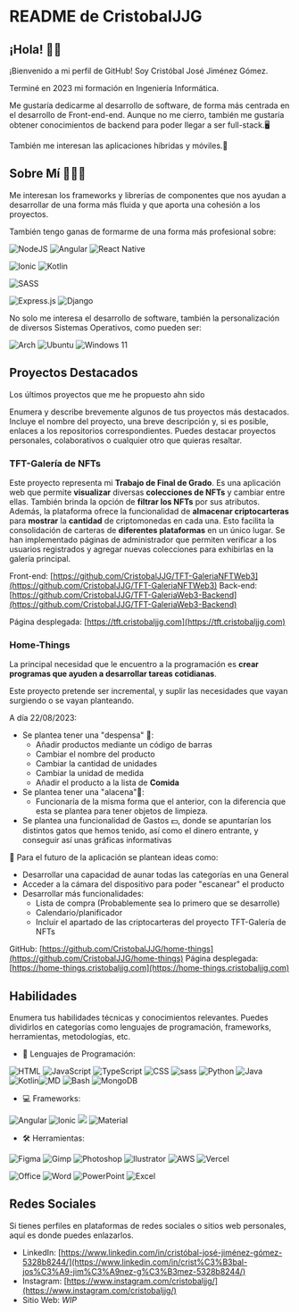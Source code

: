 # README de CristobalJJG

## ¡Hola! 👋🏻

¡Bienvenido a mi perfil de GitHub! Soy Cristóbal José Jiménez Gómez.

Terminé en 2023 mi formación en Ingeniería Informática.

Me gustaría dedicarme al desarrollo de software, de forma más centrada en el desarrollo de Front-end-end. Aunque no me cierro, también me gustaría obtener conocimientos de backend para poder llegar a ser full-stack.🖥️

También me interesan las aplicaciones híbridas y móviles.📱

## Sobre Mí 🧑🏻‍💻

Me interesan los frameworks y librerías de componentes que nos ayudan a desarrollar de una forma más fluida y que aporta una cohesión a los proyectos.

También tengo ganas de formarme de una forma más profesional sobre:

![NodeJS](https://img.shields.io/badge/node.js-6DA55F?style=for-the-badge&logo=node.js&label=Front-end&labelColor=656565) ![Angular](https://img.shields.io/badge/angular-%23DD0031.svg?style=for-the-badge&logo=angular&label=Front-end&labelColor=656565) ![React Native](https://img.shields.io/badge/react_native-%2320232a.svg?style=for-the-badge&logo=react&label=Front-end&labelColor=656565)

![Ionic](https://img.shields.io/badge/Ionic-%233880FF.svg?style=for-the-badge&logo=Ionic&label=Hibrid&labelColor=656565) ![Kotlin](https://img.shields.io/badge/Android-3DDC84?style=for-the-badge&logo=android&logoColor=white&label=Mobile&labelColor=656565)

![SASS](https://img.shields.io/badge/SASS-hotpink.svg?style=for-the-badge&logo=SASS&label=STYLE&labelColor=555)

![Express.js](https://img.shields.io/badge/express.js-%23404d59.svg?style=for-the-badge&logo=express&&label=BACK-END&labelColor=222) ![Django](https://img.shields.io/badge/django-%23092E20.svg?style=for-the-badge&logo=django&label=BACK-END&labelColor=222)

No solo me interesa el desarrollo de software, también la personalización de diversos Sistemas Operativos, como pueden ser:

![Arch](https://img.shields.io/badge/Arch_Linux-1793D1?style=for-the-badge&logo=arch-linux&labelColor=gray&label=SO&logoColor=white) ![Ubuntu](https://img.shields.io/badge/Ubuntu-E95420?style=for-the-badge&logo=ubuntu&labelColor=gray&label=SO&color=orange) ![Windows 11](https://img.shields.io/badge/Windows%2011-%230079d5.svg?style=for-the-badge&logo=Windows%2011&labelColor=gray&label=SO)

## Proyectos Destacados

Los últimos proyectos que me he propuesto ahn sido

Enumera y describe brevemente algunos de tus proyectos más destacados. Incluye el nombre del proyecto, una breve descripción y, si es posible, enlaces a los repositorios correspondientes. Puedes destacar proyectos personales, colaborativos o cualquier otro que quieras resaltar.

### TFT-Galería de NFTs

Este proyecto representa mi **Trabajo de Final de Grado**. Es una aplicación web que permite **visualizar** diversas **colecciones de NFTs** y cambiar entre ellas. También brinda la opción de **filtrar los NFTs** por sus atributos. Además, la plataforma ofrece la funcionalidad de **almacenar criptocarteras** para **mostrar** la **cantidad** de criptomonedas en cada una. Esto facilita la consolidación de carteras de **diferentes plataformas** en un único lugar. Se han implementado páginas de administrador que permiten verificar a los usuarios registrados y agregar nuevas colecciones para exhibirlas en la galería principal.

Front-end: [https://github.com/CristobalJJG/TFT-GaleriaNFTWeb3](https://github.com/CristobalJJG/TFT-GaleriaNFTWeb3)
Back-end: [https://github.com/CristobalJJG/TFT-GaleriaWeb3-Backend](https://github.com/CristobalJJG/TFT-GaleriaWeb3-Backend)

Página desplegada: [https://tft.cristobaljjg.com](https://tft.cristobaljjg.com)

### Home-Things

La principal necesidad que le encuentro a la programación es **crear programas que ayuden a desarrollar tareas cotidianas**.

Este proyecto pretende ser incremental, y suplir las necesidades que vayan surgiendo o se vayan planteando.

A día 22/08/2023:

* Se plantea tener una "despensa" 🍔:
  * Añadir productos mediante un código de barras
  * Cambiar el nombre del producto
  * Cambiar la cantidad de unidades
  * Cambiar la unidad de medida
  * Añadir el producto a la lista de **Comida**
* Se plantea tener una "alacena"🫙:
  * Funcionaría de la misma forma que el anterior, con la diferencia que esta se plantea para tener objetos de limpieza.
* Se plantea una funcionalidad de Gastos 💵, donde se apuntarían los distintos gatos que hemos tenido, así como el dinero entrante, y conseguir así unas gráficas informativas

📩 Para el futuro de la aplicación se plantean ideas como:

* Desarrollar una capacidad de aunar todas las categorías en una General
* Acceder a la cámara del dispositivo para poder "escanear" el producto
* Desarrollar más funcionalidades:
  * Lista de compra (Probablemente sea lo primero que se desarrolle)
  * Calendario/planificador
  * Incluir el apartado de las criptocarteras del proyecto TFT-Galería de NFTs

GitHub: [https://github.com/CristobalJJG/home-things](https://github.com/CristobalJJG/home-things)
Página desplegada: [https://home-things.cristobaljjg.com](https://home-things.cristobaljjg.com)

## Habilidades

Enumera tus habilidades técnicas y conocimientos relevantes. Puedes dividirlos en categorías como lenguajes de programación, frameworks, herramientas, metodologías, etc.

* 📃 Lenguajes de Programación:

![HTML](https://img.shields.io/badge/HTML5-E34F26?style=for-the-badge&logo=html5&logoColor=white) ![JavaScript](https://img.shields.io/badge/JavaScript-323330?style=for-the-badge&logo=javascript&logoColor=F7DF1E) ![TypeScript](https://img.shields.io/badge/TypeScript-007ACC?style=for-the-badge&logo=typescript&logoColor=white) ![CSS](https://img.shields.io/badge/CSS3-1572B6?style=for-the-badge&logo=css3&logoColor=white) ![sass](https://img.shields.io/badge/Sass-CC6699?style=for-the-badge&logo=sass&logoColor=white) ![Python](https://img.shields.io/badge/Python-14354C?style=for-the-badge&logo=python&logoColor=white) ![Java](https://img.shields.io/badge/Java-ED8B00?style=for-the-badge&logo=openjdk&logoColor=white) ![Kotlin](https://img.shields.io/badge/Kotlin-0095D5?&style=for-the-badge&logo=kotlin&logoColor=white)![MD](https://img.shields.io/badge/Markdown-000000?style=for-the-badge&logo=markdown&logoColor=white) ![Bash](https://img.shields.io/badge/Shell_Script-121011?style=for-the-badge&logo=gnu-bash&logoColor=white) ![MongoDB](https://img.shields.io/badge/MongoDB-4EA94B?style=for-the-badge&logo=mongodb&logoColor=white)

* 💻 Frameworks:

![Angular](https://img.shields.io/badge/Angular-DD0031?style=for-the-badge&logo=angular&logoColor=white) ![Ionic](https://img.shields.io/badge/Ionic-3880FF?style=for-the-badge&logo=ionic&logoColor=white)  ![](https://img.shields.io/badge/Django-092E20?style=for-the-badge&logo=django&logoColor=white) ![Material](https://img.shields.io/badge/Material--UI-0081CB?style=for-the-badge&logo=material¡ui&logoColor=white)

* 🛠️ Herramientas:

![Figma](https://img.shields.io/badge/Figma-F24E1E?style=for-the-badge&logo=figma&logoColor=white&color=purple) ![Gimp](https://img.shields.io/badge/gimp-5C5543?style=for-the-badge&logo=gimp&logoColor=white) ![Photoshop](https://img.shields.io/badge/Adobe%20Photoshop-31A8FF?style=for-the-badge&logo=Adobe%20Photoshop&logoColor=black) ![Ilustrator](https://img.shields.io/badge/Adobe%20Illustrator-FF9A00?style=for-the-badge&logo=adobe%20illustrator&logoColor=white) ![AWS](https://img.shields.io/badge/Amazon_AWS-232F3E?style=for-the-badge&logo=amazon-aws&logoColor=white) ![Vercel](https://img.shields.io/badge/Vercel-000000?style=for-the-badge&logo=vercel&logoColor=white)

![Office](https://img.shields.io/badge/Microsoft_Office-D83B01?style=for-the-badge&logo=microsoft-office&logoColor=white) ![Word](https://img.shields.io/badge/Microsoft_Word-2B579A?style=for-the-badge&logo=microsoft-word&logoColor=white) ![PowerPoint](https://img.shields.io/badge/Microsoft_PowerPoint-B7472A?style=for-the-badge&logo=microsoft-powerpoint&logoColor=white) ![Excel](https://img.shields.io/badge/Microsoft_Excel-217346?style=for-the-badge&logo=microsoft-excel&logoColor=white)

## Redes Sociales

Si tienes perfiles en plataformas de redes sociales o sitios web personales, aquí es donde puedes enlazarlos.

* LinkedIn: [https://www.linkedin.com/in/cristóbal-josé-jiménez-gómez-5328b8244/](https://www.linkedin.com/in/crist%C3%B3bal-jos%C3%A9-jim%C3%A9nez-g%C3%B3mez-5328b8244/)
* Instagram:  [https://www.instagram.com/cristobaljjg/](https://www.instagram.com/cristobaljjg/)
* Sitio Web: *WIP*
